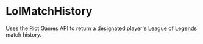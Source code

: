 # LolMatchHistory
Uses the Riot Games API to return a designated player's League of Legends match history.
